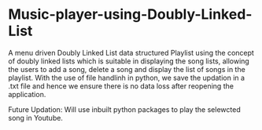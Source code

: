 # Music-player-using-Doubly-Linked-List

A menu driven Doubly Linked List data structured Playlist using the concept of doubly linked lists which is suitable in displaying the song lists, allowing the users to add a song, delete a song and display the list of songs in the playlist. With the use of file handlinh in python, we save the updation in a .txt file and hence we ensure there is no data loss after reopening the application.

Future Updation:
 Will use inbuilt python packages to play the selewcted song in Youtube.
